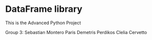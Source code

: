 # DataFrame library
This is the Advanced Python Project

Group 3:
Sebastian Montero Paris
Demetris Perdikos
Clelia Cervetto
